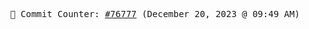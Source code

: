 <p align="center">
    <samp>
        📮 Commit Counter: <a href="https://github.com/Javascript-void0/Javascript-void0/commits/main">#76777</a> (December 20, 2023 @ 09:49 AM)
    </samp>
</p>